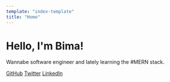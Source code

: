 ```yaml
---
template: "index-template"
title: "Home"
---
```


# Hello, I'm Bima!

Wannabe software engineer and lately learning the #MERN stack.

[GitHub](https://github.com/bima0302) [Twitter](https://twitter.com/bzizmza) [LinkedIn](https://linkedin.com/in/abimanyusrisetyo)
